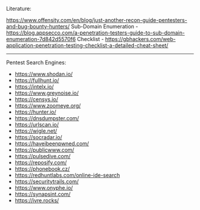 
Literature:

https://www.offensity.com/en/blog/just-another-recon-guide-pentesters-and-bug-bounty-hunters/
Sub-Domain Enumeration -
https://blog.appsecco.com/a-penetration-testers-guide-to-sub-domain-enumeration-7d842d5570f6
Checklist - 
https://gbhackers.com/web-application-penetration-testing-checklist-a-detailed-cheat-sheet/

* * * 

Pentest Search Engines:

* https://www.shodan.io/
* https://fullhunt.io/
* https://intelx.io/
* https://www.greynoise.io/
* https://censys.io/
* https://www.zoomeye.org/
* https://hunter.io/
* https://dnsdumpster.com/
* https://urlscan.io/
* https://wigle.net/
* https://socradar.io/
* https://haveibeenpwned.com/
* https://publicwww.com/
* https://pulsedive.com/
* https://reposify.com/
* https://phonebook.cz/
* https://redhuntlabs.com/online-ide-search
* https://securitytrails.com/
* https://www.onyphe.io/
* https://synapsint.com/
* https://ivre.rocks/
